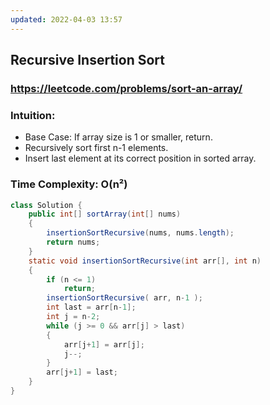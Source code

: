 ```yaml
---
updated: 2022-04-03 13:57
---
```

## Recursive Insertion Sort
### https://leetcode.com/problems/sort-an-array/

### Intuition:
- Base Case: If array size is 1 or smaller, return.
- Recursively sort first n-1 elements.
- Insert last element at its correct position in sorted array.

### Time Complexity: O(n²)

```java
class Solution {
    public int[] sortArray(int[] nums)
    {
        insertionSortRecursive(nums, nums.length);
        return nums;
    }
    static void insertionSortRecursive(int arr[], int n)
    {
        if (n <= 1)
            return;
        insertionSortRecursive( arr, n-1 );
        int last = arr[n-1];
        int j = n-2;
        while (j >= 0 && arr[j] > last)
        {
            arr[j+1] = arr[j];
            j--;
        }
        arr[j+1] = last;
    }
}
```
